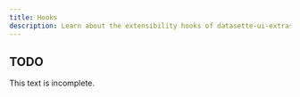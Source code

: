```yaml
---
title: Hooks
description: Learn about the extensibility hooks of datasette-ui-extras.
---
```


## TODO

This text is incomplete.
